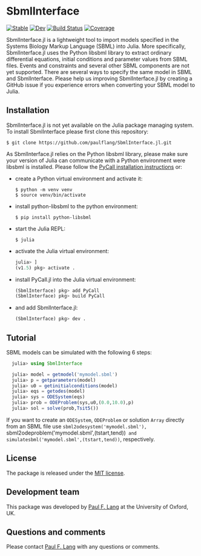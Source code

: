# SbmlInterface

[![Stable](https://img.shields.io/badge/docs-stable-blue.svg)](https://paulflang.github.io/SbmlInterface.jl/stable)
[![Dev](https://img.shields.io/badge/docs-dev-blue.svg)](https://paulflang.github.io/SbmlInterface.jl/dev)
[![Build Status](https://github.com/paulflang/SbmlInterface.jl/workflows/CI/badge.svg)](https://github.com/paulflang/SbmlInterface.jl/actions)
[![Coverage](https://codecov.io/gh/paulflang/SbmlInterface.jl/branch/master/graph/badge.svg)](https://codecov.io/gh/paulflang/SbmlInterface.jl)

SbmlInterface.jl is a lightweight tool to import models specified in the Systems Biology Markup Language (SBML) into Julia. More specifically, SbmlInterface.jl uses the Python libsbml library to extract ordinary differential equations, initial conditions and parameter values from SBML files. Events and constraints and several other SBML components are not yet supported. There are several ways to specify the same model in SBML and SbmlInterface. Please help us improving SbmlInterface.jl by creating a GitHub issue if you experience errors when converting your SBML model to Julia.

## Installation
SbmlInterface.jl is not yet available on the Julia package managing system. To install SbmlInterface please first clone this repository:
  ```
  $ git clone https://github.com/paulflang/SbmlInterface.jl.git
  ```
As SbmlInterface.jl relies on the Python libsbml library, please make sure your version of Julia can communicate with a Python environment were libsbml is installed. Please follow the [PyCall installation instructions](https://github.com/JuliaPy/PyCall.jl) or:
* create a Python virtual environment and activate it:
  ```
  $ python -m venv venv
  $ source venv/bin/activate
  ```
* install python-libsbml to the python environment:
  ```
  $ pip install python-libsbml
  ```
* start the Julia REPL:
  ```
  $ julia
  ```
* activate the Julia virtual environment:
  ```julia
  julia> ]
  (v1.5) pkg> activate .
  ```
* install PyCall.jl into the Julia virtual environment:
  ```julia
  (SbmlInterface) pkg> add PyCall
  (SbmlInterface) pkg> build PyCall
  ```
* and add SbmlInterface.jl:
  ```julia
  (SbmlInterface) pkg> dev .
  ```

## Tutorial
SBML models can be simulated with the following 6 steps:
  ```julia
    julia> using SbmlInterface

    julia> model = getmodel('mymodel.sbml')
    julia> p = getparameters(model)
    julia> u0 = getinitialconditions(model)
    julia> eqs = getodes(model)
    julia> sys = ODESystem(eqs)
    julia> prob = ODEProblem(sys,u0,(0.0,10.0),p)
    julia> sol = solve(prob,Tsit5())
  ```
If you want to create an `ODESystem`, `ODEProblem` or solution `Array` directly from an SBML file use `sbml2odesystem('mymodel.sbml'), `sbml2odeproblem('mymodel.sbml',(tstart,tend))` and simulatesbml('mymodel.sbml',(tstart,tend))`, respectively.


## License
The package is released under the [MIT license](https://github.com/paulflang/SbmlInterface.jl/blob/main/LICENSE).


## Development team
This package was developed by [Paul F. Lang](https://www.linkedin.com/in/paul-lang-7b54a81a3/) at the University of Oxford, UK.


## Questions and comments
Please contact [Paul F. Lang](mailto:paul.lang@wolfson.ox.ac.uk) with any questions or comments.